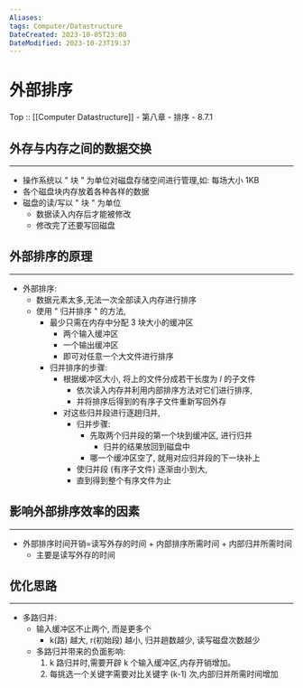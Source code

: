 ```yaml
---
Aliases: 
tags: Computer/Datastructure 
DateCreated: 2023-10-05T23:08
DateModified: 2023-10-23T19:37
---
```

# 外部排序

Top :: [[Computer Datastructure]] - 第八章 - 排序 - 8.7.1

## 外存与内存之间的数据交换
---
- 操作系统以 " 块 " 为单位对磁盘存储空间进行管理,如: 每场大小 1KB
- 各个磁盘块内存放着各种各样的数据
- 磁盘的读/写以 " 块 " 为单位
	- 数据读入内存后才能被修改
	- 修改完了还要写回磁盘

## 外部排序的原理
---
- 外部排序:
	- 数据元素太多,无法一次全部读入内存进行排序
	- 使用 " 归并排序 " 的方法,
		- 最少只需在内存中分配 3 块大小的缓冲区
			- 两个输入缓冲区
			- 一个输出缓冲区
			- 即可对任意一个大文件进行排序
		- 归并排序的步骤:
			- 根据缓冲区大小, 将上的文件分成若干长度为 $l$ 的子文件
				- 依次读入内存并利用内部排序方法对它们进行排序,
				- 并将排序后得到的有序子文件重新写回外存
			- 对这些归并段进行逐趟归并,
				- 归并步骤:
					- 先取两个归并段的第一个块到缓冲区, 进行归并
						- 归并的结果放回到磁盘中
					- 哪一个缓冲区空了, 就用对应归并段的下一块补上
				- 使归并段 (有序子文件) 逐渐由小到大,
				- 直到得到整个有序文件为止
   
## 影响外部排序效率的因素
---
- 外部排序时间开销=读写外存的时间 + 内部排序所需时间 + 内部归并所需时间
	- 主要是读写外存的时间

## 优化思路
---
- 多路归并:
	- 输入缓冲区不止两个, 而是更多个
		- k(路) 越大, r(初始段) 越小, 归并趟数越少, 读写磁盘次数越少
	- 多路归并带来的负面影响:
		1. k 路归并时,需要开辟 k 个输入缓冲区,内存开销增加。
		2. 每挑选一个关键字需要对比关键字 (k-1) 次,内部归并所需时间增加
